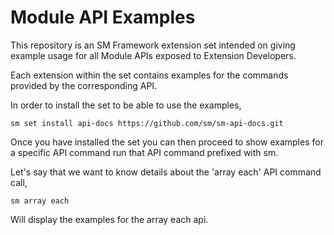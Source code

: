 # Module API Examples

This repository is an SM Framework extension set intended on giving example
usage for all Module APIs exposed to Extension Developers.

Each extension within the set contains examples for the commands provided by the
corresponding API.

In order to install the set to be able to use the examples,

    sm set install api-docs https://github.com/sm/sm-api-docs.git

Once you have installed the set you can then proceed to show examples for a
specific API command run that API command prefixed with sm.

Let's say that we want to know details about the 'array each' API command call,

    sm array each

Will display the examples for the array each api.

